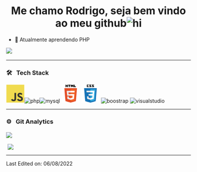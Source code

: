 <h1 align="center"> Me chamo Rodrigo, seja bem vindo ao meu github<img src="https://user-images.githubusercontent.com/1303154/88677602-1635ba80-d120-11ea-84d8-d263ba5fc3c0.gif" width="28px" alt="hi"></h1>

<!-- TODO: Add last video link -->

- :seedling: Atualmente aprendendo PHP

[<img src="https://img.shields.io/badge/linkedin-%230077B5.svg?&style=for-the-badge&logo=linkedin&logoColor=white" />](https://www.linkedin.com/in/rodrigo-rocha-1206351ba/)

<hr>

### 🛠 &nbsp; Tech Stack

<!--| <img src="https://raw.githubusercontent.com/devicons/devicon/master/icons/nodejs/nodejs-original-wordmark.svg" width="40"> | <img src="https://raw.githubusercontent.com/devicons/devicon/master/icons/express/express-original-wordmark.svg" width="40"> -->  
<img src="https://raw.githubusercontent.com/devicons/devicon/master/icons/javascript/javascript-original.svg" width="50"><img src="https://www.vectorlogo.zone/logos/php/php-ar21.svg" alt="php" width="50"><img src="https://www.vectorlogo.zone/logos/mysql/mysql-ar21.svg" alt="mysql" width="50"> <img src="https://raw.githubusercontent.com/devicons/devicon/master/icons/html5/html5-original-wordmark.svg" alt="html5" width="50"> <img src="https://raw.githubusercontent.com/devicons/devicon/master/icons/css3/css3-original-wordmark.svg" alt="css3" width="50" height="50"/> <img src="https://www.vectorlogo.zone/logos/getbootstrap/getbootstrap-icon.svg" alt="boostrap" width="50"> <img src="https://www.vectorlogo.zone/logos/visualstudio_code/visualstudio_code-icon.svg" alt="visualstudio" width="50">

<hr>

### ⚙️ &nbsp; Git Analytics
 
<p><img align="center" src="https://github-readme-stats.vercel.app/api?username=rodi38&theme=dark&show_icons=true" /></p>
<p>&nbsp;<img align="center" src="https://github-readme-stats.vercel.app/api/top-langs/?username=rodi38&theme=dark&layout=compact" width="410" /></p>

------


Last Edited on: 06/08/2022
